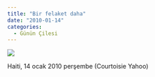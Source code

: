 ```yaml
---
title: "Bir felaket daha"
date: "2010-01-14"
categories: 
  - Günün Çilesi
---
```


![](../uploads/image/bacak.jpg)

Haiti, 14 ocak 2010 perşembe (Courtoisie Yahoo)
